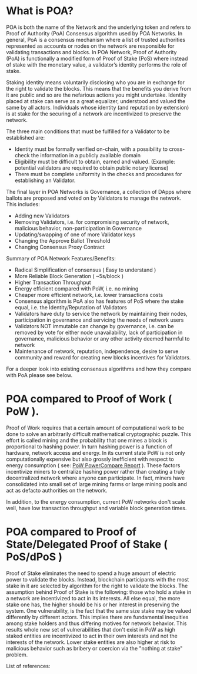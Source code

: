 # What is POA?

POA is both the name of the Network and the underlying token and refers to Proof of Authority (PoA) Consensus  algorithm used by POA Networks.  In general, PoA is a consensus mechanism where a list of trusted authorities represented as accounts or nodes on the network are responsible for validating transactions and blocks.  In POA Network, Proof of Authority (PoA) is functionally a modified form of Proof of Stake (PoS) where instead of stake with the monetary value, a validator’s identity performs the role of stake. 

Staking identity means voluntarily disclosing who you are in exchange for the right to validate the blocks. This means that the benefits you derive from it are public and so are the nefarious actions you might undertake. Identity placed at stake can serve as a great equalizer, understood and valued the same by all actors. Individuals whose identity (and reputation by extension) is at stake for the securing of a network are incentivized to preserve the network.

The three main conditions that must be fulfilled for a Validator to be established are:

* Identity must be formally verified on-chain, with a possibility to cross-check the information in a publicly available domain
* Eligibility must be difficult to obtain, earned and valued. (Example: potential validators are required to obtain public notary license)
* There must be complete uniformity in the checks and procedures for establishing an Validator.

The final layer in POA Networks is Governance, a collection of DApps where ballots are proposed and voted on by Validators to manage the network. This includes:
* Adding new Validators
* Removing Validators, i.e. for compromising security of network, malicious behavior, non-participation in Governance
* Updating/swapping of one of more Validator keys
* Changing the Approve Ballot Threshold
* Changing Consensus Proxy Contract


Summary of POA Network Features/Benefits:

* Radical Simplification of consensus ( Easy to understand )
* More Reliable Block Generation ( ~5s/block )
* Higher Transaction Throughput
* Energy efficient compared with PoW, i.e. no mining
* Cheaper more efficient network, i.e. lower transactions costs
* Consensus algorithm is PoA also has features of PoS where the stake equal, i.e. the Identity/Reputation of Validators
* Validators have duty to service the network by maintaining their nodes, participation in governance and servicing the needs of network users
* Validators NOT immutable can change by governance, i.e. can be removed by vote for either node unavailability, lack of participation in governance, malicious behavior or any other activity deemed harmful to network
* Maintenance of network, reputation, independence, desire to serve community and reward for creating new blocks incentives for Validators.


For a deeper look into existing consensus algorithms and how they compare with PoA please see below.

# POA compared to Proof of Work ( PoW ).

Proof of Work requires that a certain amount of computational work to be done to solve an arbitrarily difficult mathematical cryptographic puzzle.  This effort is called mining and the probability that one mines a block is proportional to hashing power. In turn hashing power is a function of hardware, network access and energy. In its current state PoW is not only computationally expensive but also grossly inefficient with respect to energy consumption ( see: [PoW PowerCompare Report](https://powercompare.co.uk/bitcoin/) ).  These factors incentivize miners to centralize hashing power rather than creating a truly decentralized network where anyone can participate.  In fact, miners have consolidated into small set of large mining farms or large mining pools and act as defacto authorities on the network.

In addition, to the energy consumption, current PoW networks don't scale well, have low transaction throughput and variable block generation times.


# POA compared to Proof of State/Delegated Proof of Stake  ( PoS/dPoS )

Proof of Stake eliminates the need to spend a huge amount of electric power to validate the blocks. Instead, blockchain participants with the most stake in it are selected by algorithm for the right to validate the blocks. The assumption behind Proof of Stake is the following: those who hold a stake in a network are incentivized to act in its interests. All else equal, the more stake one has, the higher should be his or her interest in preserving the system.  One vulnerability, is the fact that the same size stake may be valued differently by different actors.  This implies there are fundamental inequities among stake holders and thus differing motives for network behavior. This results whole new set of vulnerabilities that don't exist in PoW as high staked entities are incentivized to act in their own interests and not the interests of the network.  Lower stake entities are also higher at risk to malicious behavior such as bribery or coercion via the "nothing at stake" problem.


List of references:
<TBD>

